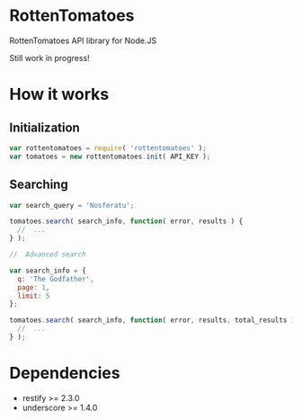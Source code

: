 RottenTomatoes
==============

RottenTomatoes API library for Node.JS

Still work in progress!

How it works
==============

Initialization
-------------

```javascript
var rottentomatoes = require( 'rottentomatoes' );
var tomatoes = new rottentomatoes.init( API_KEY );
```

Searching
-------------

```javascript
var search_query = 'Nosferatu';

tomatoes.search( search_info, function( error, results ) {
  //  ...
} );

//  Advanced search

var search_info = {
  q: 'The Godfather',
  page: 1,
  limit: 5
};

tomatoes.search( search_info, function( error, results, total_results ) {
  //  ...
} );
```

Dependencies
==============

- restify >= 2.3.0
- underscore >= 1.4.0
